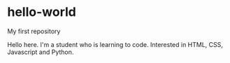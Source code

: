 # hello-world
My first repository

Hello here. I'm a student who is learning to code. Interested in HTML, CSS, Javascript and Python.
